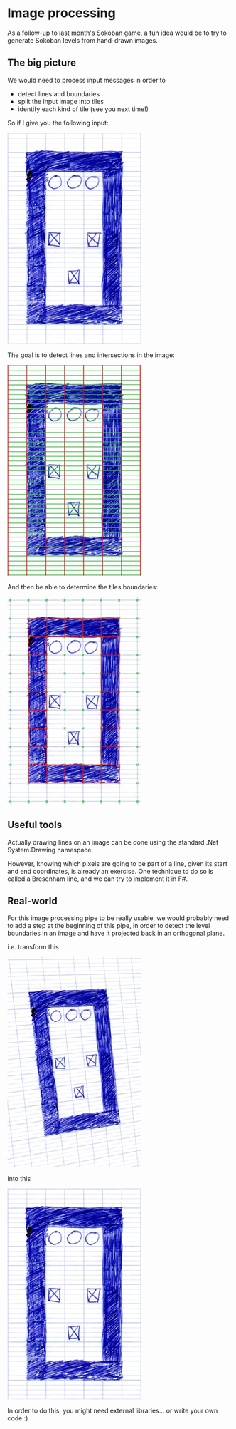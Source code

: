 ﻿# Image processing

As a follow-up to last month's Sokoban game, a fun idea would be to try to generate Sokoban levels from hand-drawn images.

## The big picture

We would need to process input messages in order to

* detect lines and boundaries
* split the input image into tiles
* identify each kind of tile (see you next time!)

So if I give you the following input:

![An optimized level](Explanations/optimized-level.jpg)

The goal is to detect lines and intersections in the image:

![Lines in the image](Explanations/lines.jpg)

And then be able to determine the tiles boundaries:

![Tiles in the image](Explanations/tiles.jpg)

## Useful tools

Actually drawing lines on an image can be done using the standard .Net System.Drawing namespace.

However, knowing which pixels are going to be part of a line, given its start and end coordinates, is already an exercise. One technique to do so is called a Bresenham line, and we can try to implement it in F#.

## Real-world

For this image processing pipe to be really usable, we would probably need to add a step at the beginning of this pipe, in order to detect the level boundaries in an image and have it projected back in an orthogonal plane.

i.e. transform this

![A sample level](Explanations/sample-level.jpg)

into this

![An optimized level](Explanations/optimized-level.jpg)

In order to do this, you might need external libraries... or write your own code :)
